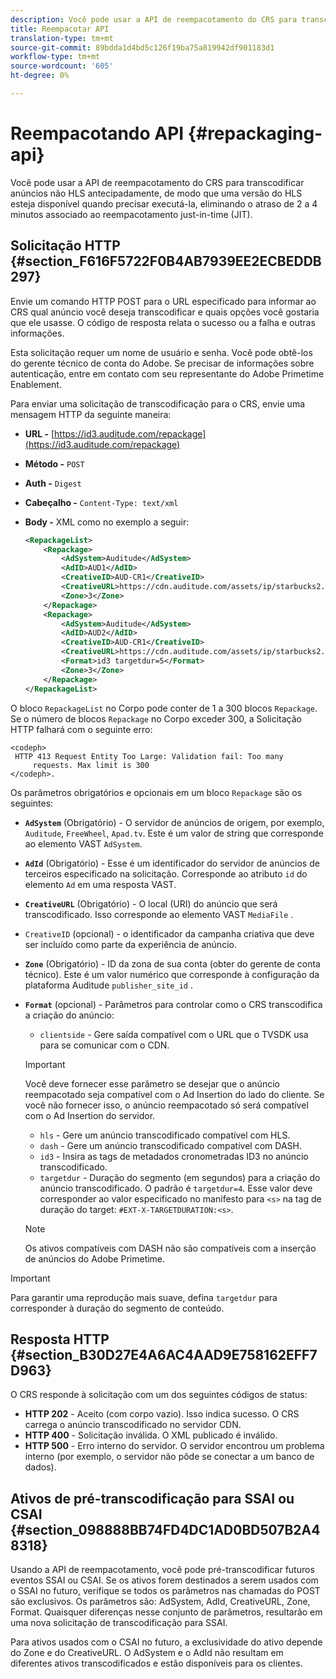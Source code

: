 ```yaml
---
description: Você pode usar a API de reempacotamento do CRS para transcodificar anúncios não HLS antecipadamente, de modo que uma versão do HLS esteja disponível quando precisar executá-la, eliminando o atraso de 2 a 4 minutos associado ao reempacotamento just-in-time (JIT).
title: Reempacotar API
translation-type: tm+mt
source-git-commit: 89bdda1d4bd5c126f19ba75a819942df901183d1
workflow-type: tm+mt
source-wordcount: '605'
ht-degree: 0%

---
```



# Reempacotando API {#repackaging-api}

Você pode usar a API de reempacotamento do CRS para transcodificar anúncios não HLS antecipadamente, de modo que uma versão do HLS esteja disponível quando precisar executá-la, eliminando o atraso de 2 a 4 minutos associado ao reempacotamento just-in-time (JIT).

## Solicitação HTTP {#section_F616F5722F0B4AB7939EE2ECBEDDB297}

Envie um comando HTTP POST para o URL especificado para informar ao CRS qual anúncio você deseja transcodificar e quais opções você gostaria que ele usasse. O código de resposta relata o sucesso ou a falha e outras informações.

Esta solicitação requer um nome de usuário e senha. Você pode obtê-los do gerente técnico de conta do Adobe. Se precisar de informações sobre autenticação, entre em contato com seu representante do Adobe Primetime Enablement.

Para enviar uma solicitação de transcodificação para o CRS, envie uma mensagem HTTP da seguinte maneira:

* **URL -** [https://id3.auditude.com/repackage](https://id3.auditude.com/repackage)

* **Método -** `POST`

* **Auth -** `Digest`

* **Cabeçalho -** `Content-Type: text/xml`

* **Body -** XML como no exemplo a seguir:

   ```xml
   <RepackageList>
       <Repackage>
           <AdSystem>Auditude</AdSystem>
           <AdID>AUD1</AdID>
           <CreativeID>AUD-CR1</CreativeID>
           <CreativeURL>https://cdn.auditude.com/assets/ip/starbucks2.mp4</CreativeURL>
           <Zone>3</Zone>
       </Repackage>
       <Repackage>
           <AdSystem>Auditude</AdSystem>
           <AdID>AUD2</AdID>
           <CreativeID>AUD-CR1</CreativeID>
           <CreativeURL>https://cdn.auditude.com/assets/ip/starbucks2.mp4</CreativeURL>
           <Format>id3 targetdur=5</Format>
           <Zone>3</Zone>
       </Repackage>
   </RepackageList>
   ```

O bloco `RepackageList` no Corpo pode conter de 1 a 300 blocos `Repackage`. Se o número de blocos `Repackage` no Corpo exceder 300, a Solicitação HTTP falhará com o seguinte erro:

```
<codeph>
 HTTP 413 Request Entity Too Large: Validation fail: Too many
     requests. Max limit is 300
</codeph>.
```


Os parâmetros obrigatórios e opcionais em um bloco `Repackage` são os seguintes:

* **`AdSystem`** (Obrigatório) - O servidor de anúncios de origem, por exemplo,  `Auditude`,  `FreeWheel`,  `Apad.tv`. Este é um valor de string que corresponde ao elemento VAST `AdSystem`.

* **`AdId`** (Obrigatório) - Esse é um identificador do servidor de anúncios de terceiros especificado na solicitação. Corresponde ao atributo `id` do elemento `Ad` em uma resposta VAST.

* **`CreativeURL`** (Obrigatório) - O local (URI) do anúncio que será transcodificado. Isso corresponde ao elemento VAST `MediaFile` .

* `CreativeID` (opcional) - o identificador da campanha criativa que deve ser incluído como parte da experiência de anúncio.
* **`Zone`** (Obrigatório) - ID da zona de sua conta (obter do gerente de conta técnico). Este é um valor numérico que corresponde à configuração da plataforma Auditude `publisher_site_id` .

* **`Format`** (opcional) - Parâmetros para controlar como o CRS transcodifica a criação do anúncio:

   * `clientside` - Gere saída compatível com o URL que o TVSDK usa para se comunicar com o CDN.
   >[!IMPORTANT]
   >
   >Você deve fornecer esse parâmetro se desejar que o anúncio reempacotado seja compatível com o Ad Insertion do lado do cliente. Se você não fornecer isso, o anúncio reempacotado só será compatível com o Ad Insertion do servidor.

   * `hls` - Gere um anúncio transcodificado compatível com HLS.
   * `dash` - Gere um anúncio transcodificado compatível com DASH.
   * `id3` - Insira as tags de metadados cronometradas ID3 no anúncio transcodificado.
   * `targetdur` - Duração do segmento (em segundos) para a criação do anúncio transcodificado. O padrão é `targetdur=4`. Esse valor deve corresponder ao valor especificado no manifesto para `<s>` na tag de duração do target: `#EXT-X-TARGETDURATION:<s>`.

   >[!NOTE]
   >
   >Os ativos compatíveis com DASH não são compatíveis com a inserção de anúncios do Adobe Primetime.

>[!IMPORTANT]
>
>Para garantir uma reprodução mais suave, defina `targetdur` para corresponder à duração do segmento de conteúdo.

## Resposta HTTP {#section_B30D27E4A6AC4AAD9E758162EFF7D963}

O CRS responde à solicitação com um dos seguintes códigos de status:

* **HTTP 202**  - Aceito (com corpo vazio). Isso indica sucesso. O CRS carrega o anúncio transcodificado no servidor CDN.
* **HTTP 400**  - Solicitação inválida. O XML publicado é inválido.
* **HTTP 500**  - Erro interno do servidor. O servidor encontrou um problema interno (por exemplo, o servidor não pôde se conectar a um banco de dados).

## Ativos de pré-transcodificação para SSAI ou CSAI {#section_098888BB74FD4DC1AD0BD507B2A48318}

Usando a API de reempacotamento, você pode pré-transcodificar futuros eventos SSAI ou CSAI. Se os ativos forem destinados a serem usados com o SSAI no futuro, verifique se todos os parâmetros nas chamadas do POST são exclusivos. Os parâmetros são: AdSystem, AdId, CreativeURL, Zone, Format. Quaisquer diferenças nesse conjunto de parâmetros, resultarão em uma nova solicitação de transcodificação para SSAI.

Para ativos usados com o CSAI no futuro, a exclusividade do ativo depende do Zone e do CreativeURL. O AdSystem e o AdId não resultam em diferentes ativos transcodificados e estão disponíveis para os clientes.
